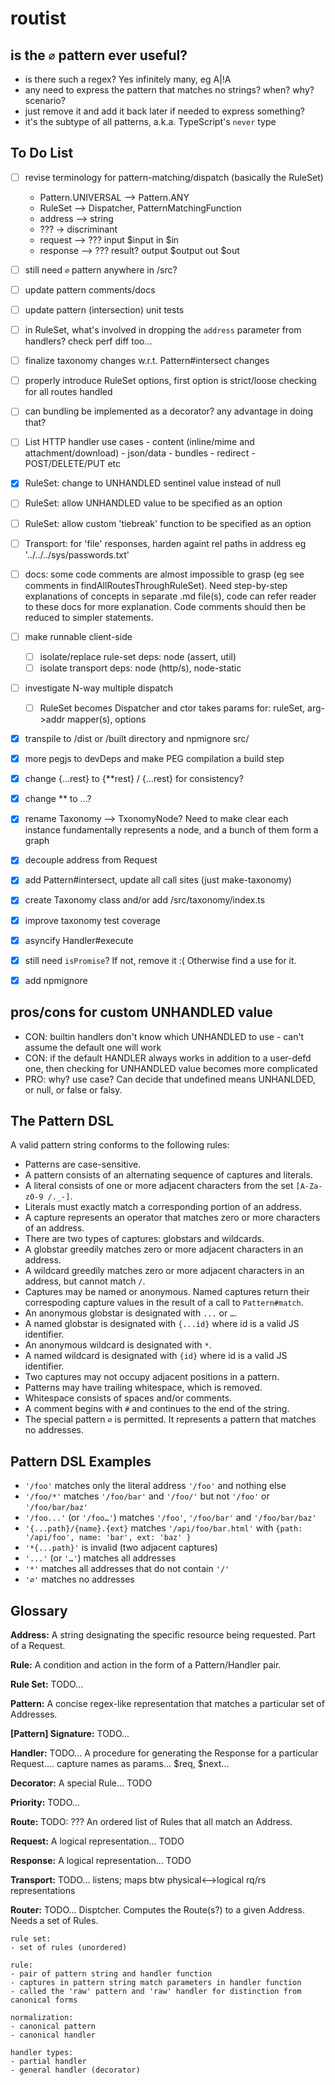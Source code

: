 # routist


## is the `∅` pattern ever useful?

- is there such a regex? Yes infinitely many, eg A|!A
- any need to express the pattern that matches no strings? when? why? scenario?
- just remove it and add it back later if needed to express something?
- it's the subtype of all patterns, a.k.a. TypeScript's `never` type





## To Do List

- [ ] revise terminology for pattern-matching/dispatch (basically the RuleSet)
  - Pattern.UNIVERSAL --> Pattern.ANY
  - RuleSet --> Dispatcher, PatternMatchingFunction
  - address --> string
  - ??? -> discriminant
  - request --> ??? input $input in $in
  - response --> ??? result? output $output out $out
- [ ] still need `∅` pattern anywhere in /src?
- [ ] update pattern comments/docs
- [ ] update pattern (intersection) unit tests
- [ ] in RuleSet, what's involved in dropping the `address` parameter from handlers? check perf diff too...
- [ ] finalize taxonomy changes w.r.t. Pattern#intersect changes
- [ ] properly introduce RuleSet options, first option is strict/loose checking for all routes handled

- [ ] can bundling be implemented as a decorator? any advantage in doing that?
- [ ] List HTTP handler use cases
      - content (inline/mime and attachment/download)
      - json/data
      - bundles
      - redirect
      - POST/DELETE/PUT etc



- [x] RuleSet: change to UNHANDLED sentinel value instead of null
- [ ] RuleSet: allow UNHANDLED value to be specified as an option
- [ ] RuleSet: allow custom 'tiebreak' function to be specified as an option
- [ ] Transport: for 'file' responses, harden againt rel paths in address eg '../../../sys/passwords.txt'
- [ ] docs: some code comments are almost impossible to grasp (eg see comments in findAllRoutesThroughRuleSet). Need step-by-step explanations of concepts in separate .md file(s), code can refer reader to these docs for more explanation. Code comments should then be reduced to simpler statements.
- [ ] make runnable client-side
  - [ ] isolate/replace rule-set deps: node (assert, util)
  - [ ] isolate transport deps: node (http/s), node-static
- [ ] investigate N-way multiple dispatch
  - [ ] RuleSet becomes Dispatcher and ctor takes params for: ruleSet, arg->addr mapper(s), options
- [x] transpile to /dist or /built directory and npmignore src/
- [x] more pegjs to devDeps and make PEG compilation a build step
- [x] change {...rest} to {**rest} / {…rest} for consistency?
- [x] change ** to ...?
- [x] rename Taxonomy --> TxonomyNode? Need to make clear each instance fundamentally represents a node, and a bunch of them form a graph
- [x] decouple address from Request
- [x] add Pattern#intersect, update all call sites (just make-taxonomy)
- [x] create Taxonomy class and/or add /src/taxonomy/index.ts
- [x] improve taxonomy test coverage
- [x] asyncify Handler#execute
- [x] still need `isPromise`? If not, remove it :( Otherwise find a use for it.
- [x] add npmignore


## pros/cons for custom UNHANDLED value
- CON: builtin handlers don't know which UNHANDLED to use - can't assume the default one will work
- CON: if the default HANDLER always works in addition to a user-defd one, then checking for UNHANDLED value becomes more complicated
- PRO: why? use case? Can decide that undefined means UNHANLDED, or null, or false or falsy.

## The Pattern DSL

A valid pattern string conforms to the following rules:
- Patterns are case-sensitive.
- A pattern consists of an alternating sequence of captures and literals.
- A literal consists of one or more adjacent characters from the set `[A-Za-z0-9 /._-]`.
- Literals must exactly match a corresponding portion of an address.
- A capture represents an operator that matches zero or more characters of an address.
- There are two types of captures: globstars and wildcards.
- A globstar greedily matches zero or more adjacent characters in an address.
- A wildcard greedily matches zero or more adjacent characters in an address, but cannot match `/`.
- Captures may be named or anonymous. Named captures return their correspoding capture values in the result of a call to `Pattern#match`.
- An anonymous globstar is designated with `...` or `…`.
- A named globstar is designated with `{...id}` where id is a valid JS identifier.
- An anonymous wildcard is designated with `*`.
- A named wildcard is designated with `{id}` where id is a valid JS identifier.
- Two captures may not occupy adjacent positions in a pattern.
- Patterns may have trailing whitespace, which is removed.
- Whitespace consists of spaces and/or comments.
- A comment begins with `#` and continues to the end of the string.
- The special pattern `∅` is permitted. It represents a pattern that matches no addresses.

## Pattern DSL Examples

- `'/foo'` matches only the literal address `'/foo'` and nothing else
- `'/foo/*'` matches `'/foo/bar'` and `'/foo/'` but not `'/foo'` or `'/foo/bar/baz'`
- `'/foo...'` (or `'/foo…'`) matches `'/foo'`, `'/foo/bar'` and `'/foo/bar/baz'`
- `'{...path}/{name}.{ext}` matches `'/api/foo/bar.html'` with `{path: '/api/foo', name: 'bar', ext: 'baz' }`
- `'*{...path}'` is invalid (two adjacent captures)
- `'...'` (or `'…'`) matches all addresses
- `'*'` matches all addresses that do not contain `'/'`
- `'∅'` matches no addresses


## Glossary

**Address:** A string designating the specific resource being requested. Part of a Request.

**Rule:** A condition and action in the form of a Pattern/Handler pair.

**Rule Set:** TODO...

**Pattern:** A concise regex-like representation that matches a particular set of Addresses.

**[Pattern] Signature:** TODO...

**Handler:** TODO... A procedure for generating the Response for a particular Request.... capture names as params... $req, $next...

**Decorator:** A special Rule... TODO

**Priority:** TODO...

**Route:** TODO: ??? An ordered list of Rules that all match an Address.

**Request:** A logical representation... TODO

**Response:** A logical representation... TODO

**Transport:** TODO... listens; maps btw physical<-->logical rq/rs representations

**Router:** TODO... Disptcher. Computes the Route(s?) to a given Address. Needs a set of Rules.



```
rule set:
- set of rules (unordered)

rule:
- pair of pattern string and handler function
- captures in pattern string match parameters in handler function
- called the 'raw' pattern and 'raw' handler for distinction from canonical forms

normalization:
- canonical pattern
- canonical handler

handler types:
- partial handler
- general handler (decorator)


```

